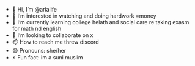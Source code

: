 - 👋 Hi, I’m @arialife
- 👀 I’m interested in watching and doing hardwork =money
- 🌱 I’m currently learning college helath and social care re taking exasm for math nd english
- 💞️ I’m looking to collaborate on x
- 📫 How to reach me threw  discord
- 😄 Pronouns: she/her 
- ⚡ Fun fact: im a suni muslim 

<!---
arialife/arialife is a ✨ special ✨ repository because its `README.md` (this file) appears on your GitHub profile.
You can click the Preview link to take a look at your changes.
--->
